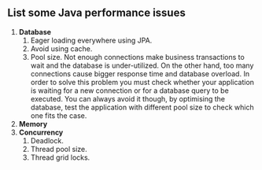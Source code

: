 ## List some Java performance issues
1. **Database**
	1. Eager loading everywhere using JPA.
	2. Avoid using cache.
	3. Pool size. 
		Not enough connections make business transactions to wait and the database is under-utilized. On the other hand, too many connections cause bigger response time and database overload. In order to solve this problem you must check whether your application is waiting for a new connection or for a database query to be executed. You can always avoid it though, by optimising the database, test the application with different pool size to check which one fits the case.
2. **Memory**
3. **Concurrency**
	1. Deadlock.
	2. Thread pool size.
	3. Thread grid locks.
		

